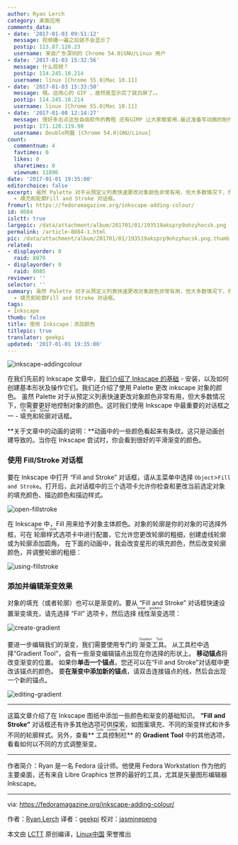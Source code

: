 ```yaml
---
author: Ryan Lerch
category: 桌面应用
comments_data:
- date: '2017-01-03 09:51:12'
  message: 视频播一遍之后就不会显示了
  postip: 113.87.120.23
  username: 来自广东深圳的 Chrome 54.0|GNU/Linux 用户
- date: '2017-01-03 15:32:56'
  message: 什么视频？
  postip: 114.245.10.214
  username: linux [Chrome 55.0|Mac 10.11]
- date: '2017-01-03 15:33:50'
  message: 哦。这闹心的 GIF ，居然是显示完了就白屏了。。
  postip: 114.245.10.214
  username: linux [Chrome 55.0|Mac 10.11]
- date: '2017-01-08 12:14:27'
  message: 很好多出点这些自由软件的教程 还有GIMP 让大家都爱用.最近准备写动画的制作模块
  postip: 171.120.119.90
  username: Double阿磊 [Chrome 54.0|GNU/Linux]
count:
  commentnum: 4
  favtimes: 0
  likes: 0
  sharetimes: 0
  viewnum: 11896
date: '2017-01-01 19:35:00'
editorchoice: false
excerpt: 虽然 Palette 对于从预定义列表快速更改对象颜色非常有用，但大多数情况下，你需要更好地控制对象的颜色。这时我们使用 Inkscape 中最重要的对话框之一
  - 填充和轮廓Fill and Stroke 对话框。
fromurl: https://fedoramagazine.org/inkscape-adding-colour/
id: 8084
islctt: true
largepic: /data/attachment/album/201701/01/193519aksprp9ohzyhocsk.png
permalink: /article-8084-1.html
pic: /data/attachment/album/201701/01/193519aksprp9ohzyhocsk.png.thumb.jpg
related:
- displayorder: 0
  raid: 8079
- displayorder: 0
  raid: 8085
reviewer: ''
selector: ''
summary: 虽然 Palette 对于从预定义列表快速更改对象颜色非常有用，但大多数情况下，你需要更好地控制对象的颜色。这时我们使用 Inkscape 中最重要的对话框之一
  - 填充和轮廓Fill and Stroke 对话框。
tags:
- Inkscape
thumb: false
title: 使用 Inkscape：添加颜色
titlepic: true
translator: geekpi
updated: '2017-01-01 19:35:00'
---
```


![inkscape-addingcolour](/data/attachment/album/201701/01/193519aksprp9ohzyhocsk.png)


在我们先前的 Inkscape 文章中，[我们介绍了 Inkscape 的基础](/article-8079-1.html) - 安装，以及如何创建基本形状及操作它们。我们还介绍了使用 Palette 更改 inkscape 对象的颜色。 虽然 Palette 对于从预定义列表快速更改对象颜色非常有用，但大多数情况下，你需要更好地控制对象的颜色。这时我们使用 Inkscape 中最重要的对话框之一 - <ruby> 填充和轮廓 <rt>  Fill and Stroke </rt></ruby> 对话框。


**关于文章中的动画的说明：**动画中的一些颜色看起来有条纹。这只是动画创建导致的。当你在 Inkscape 尝试时，你会看到很好的平滑渐变的颜色。


### 使用 Fill/Stroke 对话框


要在 Inkscape 中打开 “Fill and Stroke” 对话框，请从主菜单中选择 `Object`>`Fill and Stroke`。打开后，此对话框中的三个选项卡允许你检查和更改当前选定对象的填充颜色、描边颜色和描边样式。


![open-fillstroke](/data/attachment/album/201701/01/193520dyzh0y4l29qm0lmq.gif)


在 Inkscape 中，Fill 用来给予对象主体颜色。对象的轮廓是你的对象的可选择外框，可在<ruby> 轮廓样式 <rt>  Stroke style </rt></ruby>选项卡中进行配置，它允许您更改轮廓的粗细，创建虚线轮廓或为轮廓添加圆角。 在下面的动画中，我会改变星形的填充颜色，然后改变轮廓颜色，并调整轮廓的粗细：


![using-fillstroke](/data/attachment/album/201701/01/193521c31r1jm926r6a286.gif)


### 添加并编辑渐变效果


对象的填充（或者轮廓）也可以是渐变的。要从 “Fill and Stroke” 对话框快速设置渐变填充，请先选择 “Fill” 选项卡，然后选择<ruby> 线性渐变 <rt>  linear gradient </rt></ruby> 选项：


![create-gradient](/data/attachment/album/201701/01/193521r7xq6sw47rrrhues.gif)


要进一步编辑我们的渐变，我们需要使用专门的<ruby> 渐变工具 <rt>  Gradient Tool </rt></ruby>。 从工具栏中选择“Gradient Tool”，会有一些渐变编辑锚点出现在你选择的形状上。 **移动锚点**将改变渐变的位置。 如果你**单击一个锚点**，您还可以在“Fill and Stroke”对话框中更改该锚点的颜色。 要**在渐变中添加新的锚点**，请双击连接锚点的线，然后会出现一个新的锚点。


![editing-gradient](/data/attachment/album/201701/01/193521zncy9pqs0m5c5lf1.gif)




---


这篇文章介绍了在 Inkscape 图纸中添加一些颜色和渐变的基础知识。 **“Fill and Stroke”** 对话框还有许多其他选项可供探索，如图案填充、不同的渐变样式和许多不同的轮廓样式。另外，查看**<ruby> 工具控制栏 <rt>  Tools control bar </rt></ruby>** 的 **Gradient Tool** 中的其他选项，看看如何以不同的方式调整渐变。




---


作者简介：Ryan 是一名 Fedora 设计师。他使用 Fedora Workstation 作为他的主要桌面，还有来自 Libre Graphics 世界的最好的工具，尤其是矢量图形编辑器 Inkscape。




---


via: <https://fedoramagazine.org/inkscape-adding-colour/>


作者：[Ryan Lerch](http://ryanlerch.id.fedoraproject.org/) 译者：[geekpi](https://github.com/geekpi) 校对：[jasminepeng](https://github.com/jasminepeng)


本文由 [LCTT](https://github.com/LCTT/TranslateProject) 原创编译，[Linux中国](https://linux.cn/) 荣誉推出